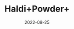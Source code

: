 ---
title: 'Haldi+Powder+'
date: '2022-08-25' 
metatag: '' 
inventory: '0' 
draft: false 
# meta description 
shortDescripton: ''
description: 'Spices'
longdescription: ''
featured: True
# product Price
price: '100.0'
# Product Short Description
shortDescription: ''
productID: '04024640-5624-ED11-9968-005056B3A416'
type: 'products'
category: 'Spices' 
thumnailproduct: 'https://aminsaddiquidawakhana.eralive.net/images/products/04024640-5624-ED11-9968-005056B3A4161.png' 
images:
  - image: 'images/products/04024640-5624-ED11-9968-005056B3A4161.png'  
Variants:
---